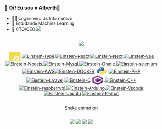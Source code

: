 ### 🧠 Oi! Eu sou o Alberth🧠 
- 👨‍💻 Engenheiro da Informatica
- 🌱 Estudando Machine Learning
- 🚀 CTO/CEO  <a href="https://www.linkedin.com/company/4qbit-tech/" target="_blank"><img src ="https://img.shields.io/badge/4qbit-3152A0?style=for-the-badge&logo=4qbit&logoColor=white"/>
##
<div align="center">
  <a href="https://github.com/alberthramos">
  <img height="170em" src="https://github-readme-stats.vercel.app/api?username=alberthramos&show_icons=true&theme=cobalt&include_all_commits=true&count_private=true"/>
  <div style="display: inline_block"><br>
  <img align="center" alt="Einstein-Js" height="30" width="40" src="https://raw.githubusercontent.com/devicons/devicon/master/icons/javascript/javascript-plain.svg">
  <img align="center" alt="Einstein-Type" height="30" width="40"<img src="https://cdn.jsdelivr.net/gh/devicons/devicon/icons/typescript/typescript-original.svg" />   
  <img align="center" alt="Einstein-React" height="30" width="40" <img src="https://cdn.jsdelivr.net/gh/devicons/devicon/icons/react/react-original.svg" />
  <img align="center" alt="Einstein-Next" height="30" width="40"<img src="https://cdn.jsdelivr.net/gh/devicons/devicon/icons/nextjs/nextjs-line.svg" />  
  <img align="center" alt="Einstein-Vue" height="30" width="40" <img src="https://cdn.jsdelivr.net/gh/devicons/devicon/icons/vuejs/vuejs-original.svg" />
  <img align="center" alt="Einstein-Nodejs" height="30" width="40"<img src="https://cdn.jsdelivr.net/gh/devicons/devicon/icons/nodejs/nodejs-original.svg" />
  <img align="center" alt="Einstein-Mysql" height="30" width="40"<img src="https://cdn.jsdelivr.net/gh/devicons/devicon/icons/mysql/mysql-original.svg" />
    <img align="center" alt="Einstein-Oracle"height="60" width="50"<img src="https://cdn.jsdelivr.net/gh/devicons/devicon/icons/oracle/oracle-original.svg" />
     <img align="center" alt="Einstein-selenium"height="60" width="40"<img src="https://cdn.jsdelivr.net/gh/devicons/devicon/icons/selenium/selenium-original.svg" />
    <img align="center" alt="Einstein-AWS"height="60" width="50"<img src="https://icongr.am/devicon/amazonwebservices-plain-wordmark.svg?size=70&color=f37712" /><img align="center" alt="Einstein-DOCKER"height="40" width="50"<img src="https://cdn.jsdelivr.net/gh/devicons/devicon/icons/docker/docker-plain-wordmark.svg" />
  <img align="center" alt="Einstein-Python" height="30" width="40" src="https://raw.githubusercontent.com/devicons/devicon/master/icons/python/python-original.svg">
  <img align="center" alt="Einstein-PHP" height="30" width="40"<img src="https://cdn.jsdelivr.net/gh/devicons/devicon/icons/php/php-original.svg" />
  <img align="center" alt="Einstein-Laravel" height="30" width="40"<img src="https://cdn.jsdelivr.net/gh/devicons/devicon/icons/laravel/laravel-plain.svg" />
  <img align="center" alt="Einstein-C" height="30" width="40"<img src="https://cdn.jsdelivr.net/gh/devicons/devicon/icons/c/c-original.svg" />
  <img align="center" alt="Einstein-Csharp" height="30" width="40" src="https://raw.githubusercontent.com/devicons/devicon/master/icons/csharp/csharp-original.svg">
  <img align="center" alt="Einstein-C++" height="30" width="40"<img src="https://cdn.jsdelivr.net/gh/devicons/devicon/icons/cplusplus/cplusplus-original.svg" />  
  <img align="center" alt="Einstein-raspberrypi" height="30" width="40"<img src="https://cdn.jsdelivr.net/gh/devicons/devicon/icons/raspberrypi/raspberrypi-original.svg" />
  <img align="center" alt="Einstein-Arduino" height="30" width="40" 
  <img align="center" alt="Einstein-Github" height="30" width="40" src="https://cdn.jsdelivr.net/gh/devicons/devicon/icons/github/github-original.svg" />
  <img align="center" alt="Einstein-Vscode" height="30" width="40" src="https://cdn.jsdelivr.net/gh/devicons/devicon/icons/vscode/vscode-original.svg" />
  <img align="center" alt="Einstein-Ubuntu" height="30" width="40"<img src="https://cdn.jsdelivr.net/gh/devicons/devicon/icons/ubuntu/ubuntu-plain.svg" />
  <img align="center" alt="Einstein-Redhat" height="30" width="40"<img src="https://icongr.am/devicon/redhat-original.svg?size=30&color=currentColor" />

##
  [Snake animation](https://github.com/rafaballerini/rafaballerini/blob/output/github-contribution-grid-snake.svg)
  
</div>

##

<div> 
  <a href="https://www.instagram.com/einstein1618/" target="_blank"><img src="https://img.shields.io/badge/-Instagram-%23E4405F?style=for-the-badge&logo=instagram&logoColor=white" target="_blank"></a> 
 <a href="https://discord.com/channels/Einstein#8722" target="_blank"><img src="https://img.shields.io/badge/Discord-7289DA?style=for-the-badge&logo=discord&logoColor=white" target="_blank"></a> 
  <a href = "mailto:4qbit.tech@gmail.com"><img src="https://img.shields.io/badge/-Gmail-%23333?style=for-the-badge&logo=gmail&logoColor=white" target="_blank"></a> <a href="https://www.linkedin.com/in/einstein1618/" target="_blank"><img src="https://img.shields.io/badge/-LinkedIn-%230077B5?style=for-the-badge&logo=linkedin&logoColor=white" target="_blank"></a> 
  
</div>

